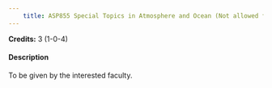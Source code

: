 ```yaml
---
    title: ASP855 Special Topics in Atmosphere and Ocean (Not allowed for - Any program other than AST and ASZ)
---
```

**Credits:** 3 (1-0-4)



#### Description 
To be given by the interested faculty.